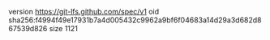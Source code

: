 version https://git-lfs.github.com/spec/v1
oid sha256:f4994f49e17931b7a4d005432c9962a9bf6f04683a14d29a3d682d867539d826
size 1121

